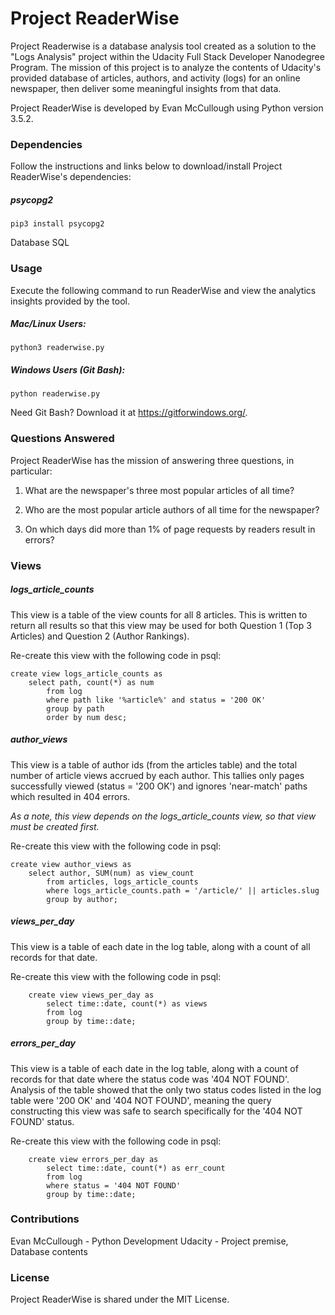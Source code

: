 # Project ReaderWise
Project Readerwise is a database analysis tool created as a solution to the "Logs Analysis" project within the Udacity Full Stack Developer Nanodegree Program. The mission of this project is to analyze the contents of Udacity's provided database of articles, authors, and activity (logs) for an online newspaper, then deliver some meaningful insights from that data.

Project ReaderWise is developed by Evan McCullough using Python version 3.5.2.

### Dependencies
Follow the instructions and links below to download/install Project ReaderWise's dependencies:
##### psycopg2
`pip3 install psycopg2`


Database SQL

### Usage
Execute the following command to run ReaderWise and view the analytics insights provided by the tool.

##### Mac/Linux Users:
`python3 readerwise.py`

##### Windows Users (Git Bash):
`python readerwise.py`

Need Git Bash? Download it at https://gitforwindows.org/.

### Questions Answered
Project ReaderWise has the mission of answering three questions, in particular:

1) What are the newspaper's three most popular articles of all time?

2) Who are the most popular article authors of all time for the newspaper?

3) On which days did more than 1% of page requests by readers result in errors?

### Views
##### logs_article_counts
This view is a table of the view counts for all 8 articles. This is written to return all results so that this
view may be used for both Question 1 (Top 3 Articles) and Question 2 (Author Rankings).

Re-create this view with the following code in psql:
```
create view logs_article_counts as
    select path, count(*) as num
        from log
        where path like '%article%' and status = '200 OK'
        group by path
        order by num desc;
```

##### author_views
This view is a table of author ids (from the articles table) and the total number of article views accrued by each author. This tallies only pages successfully viewed (status = '200 OK') and ignores 'near-match' paths which resulted in 404 errors.

_As a note, this view depends on the logs_article_counts view, so that view must be created first._

Re-create this view with the following code in psql:
```
create view author_views as
    select author, SUM(num) as view_count
        from articles, logs_article_counts
        where logs_article_counts.path = '/article/' || articles.slug
        group by author;

```

##### views_per_day
This view is a table of each date in the log table, along with a count of all records for that date.

Re-create this view with the following code in psql:
```
    create view views_per_day as
        select time::date, count(*) as views
        from log
        group by time::date;
```

##### errors_per_day
This view is a table of each date in the log table, along with a count of records for that date where the status code was '404 NOT FOUND'. Analysis of the table showed that the only two status codes listed in the log table were '200 OK' and '404 NOT FOUND', meaning the query constructing this view was safe to search specifically for the '404 NOT FOUND' status.

Re-create this view with the following code in psql:
```
    create view errors_per_day as
        select time::date, count(*) as err_count
        from log
        where status = '404 NOT FOUND'
        group by time::date;
```
### Contributions
Evan McCullough - Python Development
Udacity - Project premise, Database contents

### License
Project ReaderWise is shared under the MIT License.
